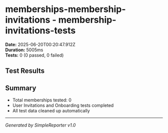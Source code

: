 # memberships-membership-invitations - membership-invitations-tests

**Date:** 2025-06-20T00:20:47.912Z  
**Duration:** 5005ms  
**Tests:** 0 (0 passed, 0 failed)

## Test Results



## Summary

- Total memberships tested: 0
- User Invitations and Onboarding tests completed
- All test data cleaned up automatically

---
*Generated by SimpleReporter v1.0*
